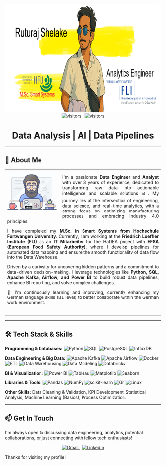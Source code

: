 <!-- Main Banner Image -->
<div align="center">
  <img src="images/Untitled.png" alt="Banner" style="width: 100%; max-width: 800px; height: 350px; border-radius: 10px;"/>
</div>

<!-- Visitor Counter (Optional: Use shields.io or similar services) -->
<div align="center">
  <img src="https://komarev.com/ghpvc/?username=Ruturaj0598&color=blue" alt="visitors" width="120" />
  &nbsp;
  <img src="https://api.visitorbadge.io/api/VisitorHit?user=Ruturaj_0598&repo=Ruturaj0598&color=red" alt="visitors" width="120" />
</div>

<!-- Skills / Specializations -->
<p align="center">
<h1 align="center">Data Analysis | AI | Data Pipelines</h1>
</p>

---

## 💫 About Me
<table width="100%">
  <tr>
    <td style="text-align: justify;">
<img align="left" src="images/212746035-d5c61762-973c-44c0-aec7-887f3b7690e3.gif" width="160" style="margin-right: 18px; margin-bottom: 12px;" alt="Developer illustration">

I'm a passionate **Data Engineer** and **Analyst** with over 3 years of experience, dedicated to transforming raw data into actionable intelligence and scalable solutions 📊. My journey lies at the intersection of engineering, data science, and real-time analytics, with a strong focus on optimizing manufacturing processes and embracing Industry 4.0 principles.

I have completed my **M.Sc. in Smart Systems from Hochschule Furtwangen University**. Currently, I am working at the **Friedrich Loeffler Institute (FLI)** as an **IT Mitarbeiter** for the HaDEA project with **EFSA (European Food Safety Authority)**, where I develop pipelines for automated data mapping and ensure the smooth functionality of data flow into the Data Warehouse.

Driven by a curiosity for uncovering hidden patterns and a commitment to data-driven decision-making, I leverage technologies like **Python, SQL, Apache Kafka, Airflow, and Power BI** to build robust data pipelines, enhance BI reporting, and solve complex challenges.

🌱 I'm continuously learning and improving, currently enhancing my German language skills (B1 level) to better collaborate within the German work environment.

<br clear="left"/>
    </td>
  </tr>
</table>

---

## 🛠️ Tech Stack & Skills

**Programming & Databases:**
![Python](https://img.shields.io/badge/python-3670A0?style=for-the-badge&logo=python&logoColor=ffdd54)
![SQL](https://img.shields.io/badge/SQL-025E8C?style=for-the-badge&logo=SQL&logoColor=white)
![PostgreSQL](https://img.shields.io/badge/postgresql-%23316192.svg?style=for-the-badge&logo=postgresql&logoColor=white)
![InfluxDB](https://img.shields.io/badge/InfluxDB-22ADF6?style=for-the-badge&logo=InfluxDB&logoColor=white)

**Data Engineering & Big Data:**
![Apache Kafka](https://img.shields.io/badge/Apache%20Kafka-000?style=for-the-badge&logo=apachekafka)
![Apache Airflow](https://img.shields.io/badge/Apache%20Airflow-017CEE?style=for-the-badge&logo=Apache%20Airflow&logoColor=white)
![Docker](https://img.shields.io/badge/docker-%230db7ed.svg?style=for-the-badge&logo=docker&logoColor=white)
![ETL](https://img.shields.io/badge/ETL%20Processes-orange?style=for-the-badge)
![Data Warehousing](https://img.shields.io/badge/Data%20Warehousing-blueviolet?style=for-the-badge)
![Data Modeling](https://img.shields.io/badge/Data%20Modeling-lightgrey?style=for-the-badge)
![Databricks](https://img.shields.io/badge/Databricks-FF3621?style=for-the-badge&logo=Databricks&logoColor=white)

**BI & Visualization:**
![Power BI](https://img.shields.io/badge/power_bi-F2C811?style=for-the-badge&logo=powerbi&logoColor=black)
![Tableau](https://img.shields.io/badge/tableau-%23E97627.svg?style=for-the-badge&logo=tableau&logoColor=white)
![Matplotlib](https://img.shields.io/badge/Matplotlib-%23ffffff.svg?style=for-the-badge&logo=Matplotlib&logoColor=black)
![Seaborn](https://img.shields.io/badge/seaborn-%233776AB.svg?style=for-the-badge&logo=seaborn&logoColor=white)

**Libraries & Tools:**
![Pandas](https://img.shields.io/badge/pandas-%23150458.svg?style=for-the-badge&logo=pandas&logoColor=white)
![NumPy](https://img.shields.io/badge/numpy-%23013243.svg?style=for-the-badge&logo=numpy&logoColor=white)
![scikit-learn](https://img.shields.io/badge/scikit--learn-%23F7931E.svg?style=for-the-badge&logo=scikit-learn&logoColor=white)
![Git](https://img.shields.io/badge/git-%23F05033.svg?style=for-the-badge&logo=git&logoColor=white)
![Linux](https://img.shields.io/badge/Linux-FCC624?style=for-the-badge&logo=linux&logoColor=black)

**Other Skills:** Data Cleaning & Validation, KPI Development, Statistical Analysis, Machine Learning (Basics), Process Optimization.

---

## 📫 Get In Touch

I'm always open to discussing data engineering, analytics, potential collaborations, or just connecting with fellow tech enthusiasts!

<!-- Social Media Buttons -->
<p align="center">
  <a href="mailto:rsruturaj05@gmail.com">
    <img src="https://cdn-icons-png.flaticon.com/512/281/281769.png" alt="Gmail" width="32"/>
  </a>
  &nbsp;
  <a href="https://www.linkedin.com/in/ruturajshelake/">
    <img src="https://cdn-icons-png.flaticon.com/512/174/174857.png" alt="LinkedIn" width="32"/>
  </a>
</p>

Thanks for visiting my profile!
